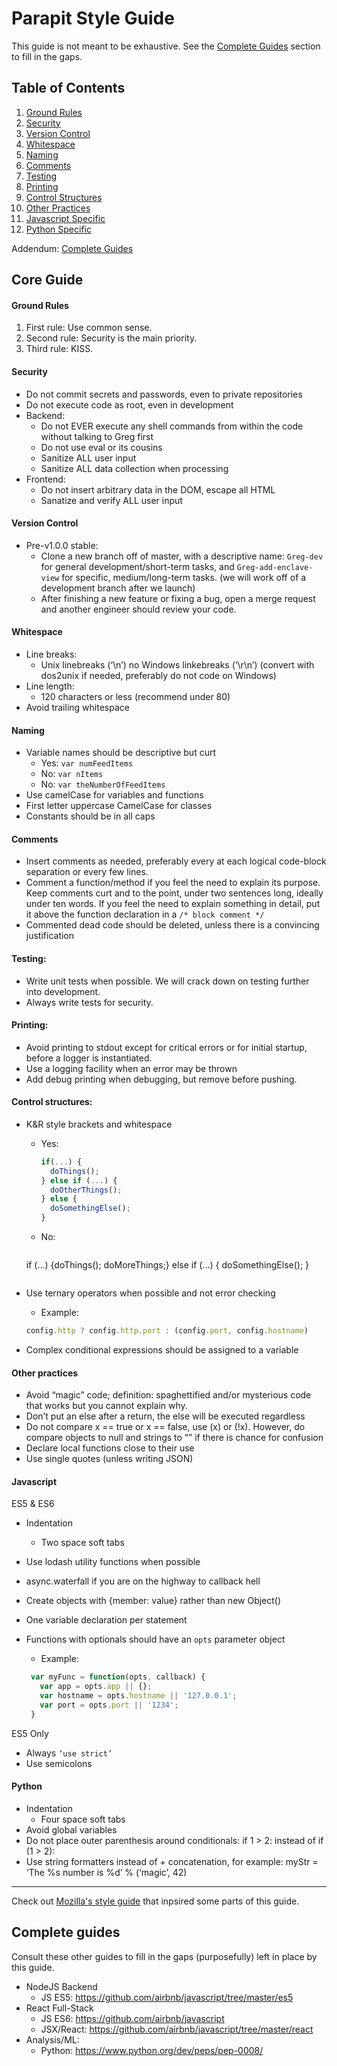 # Parapit Style Guide

This guide is not meant to be exhaustive. See the [Complete Guides](#complete-guide) section to fill in the gaps.

## Table of Contents
1. [Ground Rules](#ground-rules)
2. [Security](#security)
3. [Version Control](#version-control)
4. [Whitespace](#whitespace)
5. [Naming](#naming)
6. [Comments](#comments)
7. [Testing](#testing)
8. [Printing](#printing)
9. [Control Structures](#control-structures)
10. [Other Practices](#other-practices)
11. [Javascript Specific](#javascript)
12. [Python Specific](#python)

Addendum: [Complete Guides](#complete-guides)

## Core Guide
#### Ground Rules
  1. First rule: Use common sense.
  2. Second rule: Security is the main priority.
  3. Third rule: KISS.
  
#### Security
+ Do not commit secrets and passwords, even to private repositories
+ Do not execute code as root, even in development
+ Backend:
  - Do not EVER execute any shell commands from within the code without talking to Greg first
  - Do not use eval or its cousins
  - Sanitize ALL user input
  - Sanitize ALL data collection when processing 
+ Frontend:
  - Do not insert arbitrary data in the DOM, escape all HTML
  - Sanatize and verify ALL user input

#### Version Control
  + Pre-v1.0.0 stable:
    - Clone a new branch off of master, with a descriptive name: `Greg-dev` for general development/short-term tasks, and `Greg-add-enclave-view` for specific, medium/long-term tasks. (we will work off of a development branch after we launch)
    - After finishing a new feature or fixing a bug, open a merge request and another engineer should review your code.
	
#### Whitespace
+ Line breaks:
    - Unix linebreaks (‘\n’) no Windows linkebreaks (‘\r\n’) (convert with dos2unix if needed, preferably do not code on Windows)
+ Line length:
    - 120 characters or less (recommend under 80)
+ Avoid trailing whitespace

#### Naming
+ Variable names should be descriptive but curt
  - Yes: `var numFeedItems`
  - No: `var nItems`
  - No: `var theNumberOfFeedItems`
+ Use camelCase for variables and functions
+ First letter uppercase CamelCase for classes
+ Constants should be in all caps

#### Comments
+ Insert comments as needed, preferably every at each logical code-block separation or every few lines. 
+ Comment a function/method if you feel the need to explain its purpose. Keep comments curt and to the point, under two sentences long, ideally under ten words. If you feel the need to explain something in detail, put it above the function declaration in a `/* block comment */`
+ Commented dead code should be deleted, unless there is a convincing justification

#### Testing:
+ Write unit tests when possible. We will crack down on testing further into development. 
+ Always write tests for security.

#### Printing:
+ Avoid printing to stdout except for critical errors or for initial startup, before a logger is instantiated.
+ Use a logging facility when an error may be thrown
+ Add debug printing when debugging, but remove before pushing. 

#### Control structures:
+ K&R style brackets and whitespace
  - Yes:

	```javascript
	if(...) {
	  doThings();
	} else if (...) {
	  doOtherThings();
	} else {
	  doSomethingElse();
	}
	```
	
  - No:

	```javascript 
  if (…)
  {doThings(); doMoreThings;}
  else if (…)
	{
	  doSomethingElse();
	}
	```
	
+ Use ternary operators when possible and not error checking
	- Example:

	```javascript
    config.http ? config.http.port : (config.port, config.hostname)
  ```
+ Complex conditional expressions should be assigned to a variable

#### Other practices
+ Avoid “magic” code; definition: spaghettified and/or mysterious code that works but you cannot explain why.
+ Don’t put an else after a return, the else will be executed regardless
+ Do not compare x == true or x == false, use (x) or (!x). However, do compare objects to null and strings to “” if there is chance for confusion
+ Declare local functions close to their use
+ Use single quotes (unless writing JSON)

#### Javascript

ES5 & ES6
+ Indentation
  - Two space soft tabs
+ Use lodash utility functions when possible 
+ async.waterfall if you are on the highway to callback hell
+ Create objects with {member: value} rather than new Object()
+ One variable declaration per statement
+ Functions with optionals should have an `opts` parameter object
   - Example: 

   ```javascript
    var myFunc = function(opts, callback) {
      var app = opts.app || {};
      var hostname = opts.hostname || '127.0.0.1';
      var port = opts.port || '1234';
    }
    ```

ES5 Only
+ Always `‘use strict’`
+ Use semicolons

#### Python
+ Indentation
  - Four space soft tabs
+ Avoid global variables
+ Do not place outer parenthesis around conditionals: if 1 > 2: instead of if (1 > 2):
+ Use string formatters instead of + concatenation, for example: myStr = ‘The %s number is %d’ % (‘magic’, 42)

-----
Check out [Mozilla's style guide](https://developer.mozilla.org/en-US/docs/Mozilla/Developer_guide/Coding_Style) that inpsired some parts of this guide.

## Complete guides

Consult these other guides to fill in the gaps (purposefully) left in place by this guide. 

+ NodeJS Backend 
  - JS ES5: https://github.com/airbnb/javascript/tree/master/es5
+ React Full-Stack
  - JS ES6: https://github.com/airbnb/javascript
  - JSX/React: https://github.com/airbnb/javascript/tree/master/react
+ Analysis/ML: 
  - Python: https://www.python.org/dev/peps/pep-0008/
